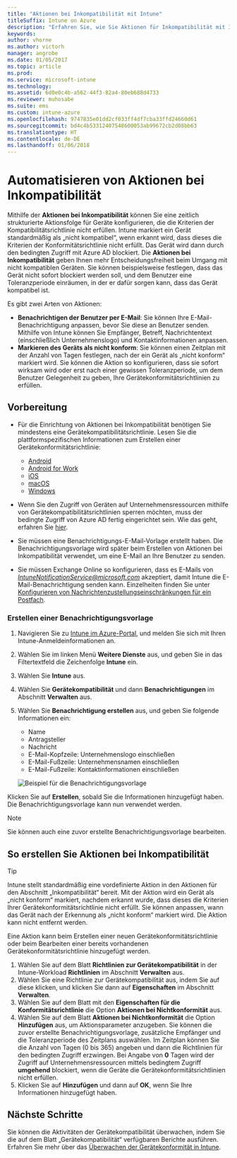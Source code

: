 ```yaml
---
title: "Aktionen bei Inkompatibilität mit Intune"
titleSuffix: Intune on Azure
description: "Erfahren Sie, wie Sie Aktionen für Inkompatibilität mit Intune erstellen."
keywords: 
author: vhorne
ms.author: victorh
manager: angrobe
ms.date: 01/05/2017
ms.topic: article
ms.prod: 
ms.service: microsoft-intune
ms.technology: 
ms.assetid: 6d0e0c4b-a562-44f3-82a4-80eb688d4733
ms.reviewer: muhosabe
ms.suite: ems
ms.custom: intune-azure
ms.openlocfilehash: 9747835e01dd2cf033ff4df7cba33ffd24660d61
ms.sourcegitcommit: bd4c4b53312407548600053ab99672cb2d08bb63
ms.translationtype: HT
ms.contentlocale: de-DE
ms.lasthandoff: 01/06/2018
---
```

# <a name="automate-actions-for-noncompliance"></a>Automatisieren von Aktionen bei Inkompatibilität

Mithilfe der **Aktionen bei Inkompatibilität** können Sie eine zeitlich strukturierte Aktionsfolge für Geräte konfigurieren, die die Kriterien der Kompatibilitätsrichtlinie nicht erfüllen. Intune markiert ein Gerät standardmäßig als „nicht kompatibel“, wenn erkannt wird, dass dieses die Kriterien der Konformitätsrichtlinie nicht erfüllt. Das Gerät wird dann durch den bedingten Zugriff mit Azure AD blockiert. Die **Aktionen bei Inkompatibilität** geben Ihnen mehr Entscheidungsfreiheit beim Umgang mit nicht kompatiblen Geräten. Sie können beispielsweise festlegen, dass das Gerät nicht sofort blockiert werden soll, und dem Benutzer eine Toleranzperiode einräumen, in der er dafür sorgen kann, dass das Gerät kompatibel ist.

Es gibt zwei Arten von Aktionen:

-   **Benachrichtigen der Benutzer per E-Mail**: Sie können Ihre E-Mail-Benachrichtigung anpassen, bevor Sie diese an Benutzer senden. Mithilfe von Intune können Sie Empfänger, Betreff, Nachrichtentext (einschließlich Unternehmenslogo) und Kontaktinformationen anpassen.
-   **Markieren des Geräts als nicht konform**: Sie können einen Zeitplan mit der Anzahl von Tagen festlegen, nach der ein Gerät als „nicht konform“ markiert wird. Sie können die Aktion so konfigurieren, dass sie sofort wirksam wird oder erst nach einer gewissen Toleranzperiode, um dem Benutzer Gelegenheit zu geben, Ihre Gerätekonformitätsrichtlinien zu erfüllen.

## <a name="before-you-begin"></a>Vorbereitung

- Für die Einrichtung von Aktionen bei Inkompatibilität benötigen Sie mindestens eine Gerätekompatibilitätsrichtlinie. Lesen Sie die plattformspezifischen Informationen zum Erstellen einer Gerätekonformitätsrichtlinie:

    -   [Android](compliance-policy-create-android.md)
    -   [Android for Work](compliance-policy-create-android-for-work.md)
    -   [iOS](compliance-policy-create-ios.md)
    -   [macOS](compliance-policy-create-mac-os.md)
    -   [Windows](compliance-policy-create-windows.md)

- Wenn Sie den Zugriff von Geräten auf Unternehmensressourcen mithilfe von Gerätekompatibilitätsrichtlinien sperren möchten, muss der bedingte Zugriff von Azure AD fertig eingerichtet sein. Wie das geht, erfahren Sie [hier](https://docs.microsoft.com/azure/active-directory/active-directory-conditional-access).

- Sie müssen eine Benachrichtigungs-E-Mail-Vorlage erstellt haben. Die Benachrichtigungsvorlage wird später beim Erstellen von Aktionen bei Inkompatibilität verwendet, um eine E-Mail an Ihre Benutzer zu senden.

- Sie müssen Exchange Online so konfigurieren, dass es E-Mails von *IntuneNotificationService@microsoft.com* akzeptiert, damit Intune die E-Mail-Benachrichtigung senden kann. Einzelheiten finden Sie unter [Konfigurieren von Nachrichtenzustellungseinschränkungen für ein Postfach](https://technet.microsoft.com/library/bb397214(v=exchg.160).aspx).

### <a name="to-create-a-notification-message-template"></a>Erstellen einer Benachrichtigungsvorlage

1. Navigieren Sie zu [Intune im Azure-Portal](https://portal.azure.com), und melden Sie sich mit Ihren Intune-Anmeldeinformationen an.
2. Wählen Sie im linken Menü **Weitere Dienste** aus, und geben Sie in das Filtertextfeld die Zeichenfolge **Intune** ein.
3. Wählen Sie **Intune** aus.
4. Wählen Sie **Gerätekompatibilität** und dann **Benachrichtigungen** im Abschnitt **Verwalten** aus.
5. Wählen Sie **Benachrichtigung erstellen** aus, und geben Sie folgende Informationen ein:
    - Name
    - Antragsteller
    - Nachricht
    - E-Mail-Kopfzeile: Unternehmenslogo einschließen
    - E-Mail-Fußzeile: Unternehmensnamen einschließen
    - E-Mail-Fußzeile: Kontaktinformationen einschließen

   ![Beispiel für die Benachrichtigungsvorlage](./media/actionsfornoncompliance-1.PNG)

Klicken Sie auf **Erstellen**, sobald Sie die Informationen hinzugefügt haben. Die Benachrichtigungsvorlage kann nun verwendet werden.

> [!NOTE] 
> Sie können auch eine zuvor erstellte Benachrichtigungsvorlage bearbeiten.

## <a name="to-create-actions-for-non-compliance"></a>So erstellen Sie Aktionen bei Inkompatibilität

> [!TIP]
> Intune stellt standardmäßig eine vordefinierte Aktion in den Aktionen für den Abschnitt „Inkompatibilität“ bereit. Mit der Aktion wird ein Gerät als „nicht konform“ markiert, nachdem erkannt wurde, dass dieses die Kriterien Ihrer Gerätekonformitätsrichtlinie nicht erfüllt. Sie können anpassen, wann das Gerät nach der Erkennung als „nicht konform“ markiert wird. Die Aktion kann nicht entfernt werden.

Eine Aktion kann beim Erstellen einer neuen Gerätekonformitätsrichtlinie oder beim Bearbeiten einer bereits vorhandenen Gerätekonformitätsrichtlinie hinzugefügt werden.

1.  Wählen Sie auf dem Blatt **Richtlinien zur Gerätekompatibilität** in der Intune-Workload **Richtlinien** im Abschnitt **Verwalten** aus.
2.  Wählen Sie eine Richtlinie zur Gerätekompatibilität aus, indem Sie auf diese klicken, und klicken Sie dann auf **Eigenschaften** im Abschnitt **Verwalten**.
3.  Wählen Sie auf dem Blatt mit den **Eigenschaften für die Konformitätsrichtlinie** die Option **Aktionen bei Nichtkonformität** aus.
4.  Wählen Sie auf dem Blatt **Aktionen bei Nichtkonformität** die Option **Hinzufügen** aus, um Aktionsparameter anzugeben. Sie können die zuvor erstellte Benachrichtigungsvorlage, zusätzliche Empfänger und die Toleranzperiode des Zeitplans auswählen. Im Zeitplan können Sie die Anzahl von Tagen (0 bis 365) angeben und dann die Richtlinien für den bedingten Zugriff erzwingen. Bei Angabe von **0** Tagen wird der Zugriff auf Unternehmensressourcen mittels bedingtem Zugriff **umgehend** blockiert, wenn die Geräte die Gerätekonformitätsrichtlinien nicht erfüllen.
5.  Klicken Sie auf **Hinzufügen** und dann auf **OK**, wenn Sie Ihre Informationen hinzugefügt haben.

## <a name="next-steps"></a>Nächste Schritte
Sie können die Aktivitäten der Gerätekompatibilität überwachen, indem Sie die auf dem Blatt „Gerätekompatibilität“ verfügbaren Berichte ausführen. Erfahren Sie mehr über das [Überwachen der Gerätekonformität in Intune](device-compliance-monitor.md).

